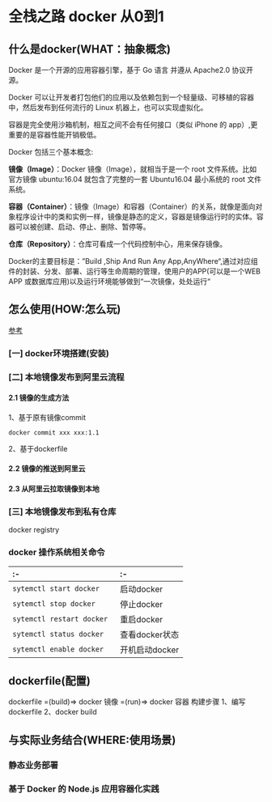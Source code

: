 # 全栈之路 docker 从0到1

## 什么是docker(WHAT：抽象概念)
Docker 是一个开源的应用容器引擎，基于 Go 语言 并遵从 Apache2.0 协议开源。

Docker 可以让开发者打包他们的应用以及依赖包到一个轻量级、可移植的容器中，然后发布到任何流行的 Linux 机器上，也可以实现虚拟化。

容器是完全使用沙箱机制，相互之间不会有任何接口（类似 iPhone 的 app）,更重要的是容器性能开销极低。

Docker 包括三个基本概念:

**镜像（Image）**：Docker 镜像（Image），就相当于是一个 root 文件系统。比如官方镜像 ubuntu:16.04 就包含了完整的一套 Ubuntu16.04 最小系统的 root 文件系统。

**容器（Container）**：镜像（Image）和容器（Container）的关系，就像是面向对象程序设计中的类和实例一样，镜像是静态的定义，容器是镜像运行时的实体。容器可以被创建、启动、停止、删除、暂停等。

**仓库（Repository）**：仓库可看成一个代码控制中心，用来保存镜像。

Docker的主要目标是：”Build ,Ship And Run Any App,AnyWhere“,通过对应组件的封装、分发、部署、运行等生命周期的管理，使用户的APP(可以是一个WEB APP 或数据库应用)以及运行环境能够做到“一次镜像，处处运行“  

## 怎么使用(HOW:怎么玩)

[参考](../docs/docker.md)
### [一] docker环境搭建(安装)

### [二] 本地镜像发布到阿里云流程

#### 2.1 镜像的生成方法
1、基于原有镜像commit
```
docker commit xxx xxx:1.1
```
2、基于dockerfile

#### 2.2 镜像的推送到阿里云
#### 2.3 从阿里云拉取镜像到本地

### [三] 本地镜像发布到私有仓库
docker registry

### docker 操作系统相关命令
<!--rehype:wrap-class=row-span-2-->

:- | :-
:- | :-
`sytemctl start docker `     | 启动docker
`sytemctl stop docker `     | 停止docker
`sytemctl restart docker `     | 重启docker
`sytemctl status docker `     | 查看docker状态
`sytemctl enable docker `     | 开机启动docker

## dockerfile(配置)

dockerfile =(build)=> docker 镜像 =(run)=> docker 容器
构建步骤
1、编写dockerfile
2、docker build

## 与实际业务结合(WHERE:使用场景)

### 静态业务部署


### 基于 Docker 的 Node.js 应用容器化实践

